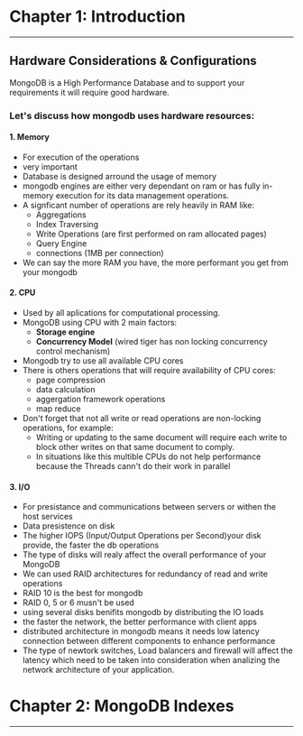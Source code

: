 # Chapter 1: Introduction
---
## Hardware Considerations & Configurations
MongoDB is a High Performance Database and to support your requirements it will require good hardware.
### Let's discuss how mongodb uses hardware resources:
#### 1. Memory
- For execution of the operations
- very important
- Database is designed arround the usage of memory
- mongodb engines are either very dependant on ram or has fully in-memory execution for its data management operations.
- A signficant number of operations are rely heavily in RAM like:
    - Aggregations 
    - Index Traversing 
    - Write Operations (are first performed on ram allocated pages) 
    - Query Engine 
    - connections (1MB per connection)
- We can say the more RAM you have, the more performant you get from your mongodb

#### 2. CPU
- Used by all aplications for computational processing.
- MongoDB using CPU with 2 main factors:    
    - **Storage engine**
    - **Concurrency Model** (wired tiger has non locking concurrency control mechanism)
- Mongodb try to use all available CPU cores
- There is others operations that will require availability of CPU cores:
    - page compression
    - data calculation
    - aggergation framework operations
    - map reduce
- Don't forget that not all write or read operations are non-locking operations, for example:
    - Writing or updating to the same document will require each write to block other writes on that same document to comply.
    - In situations like this multible CPUs do not help performance because the Threads cann't do their work in parallel
#### 3. I/O
- For presistance and communications between servers or withen the host services
- Data presistence on disk 
- The higher IOPS (Input/Output Operations per Second)your disk provide, the faster the db operations
- The type of disks will realy affect the overall performance of your MongoDB
- We can used RAID architectures for redundancy of read and write operations
- RAID 10 is the best for mongodb
- RAID 0, 5 or 6 musn't be used
- using several disks benifits mongodb by distributing the IO loads
- the faster the network, the better performance with client apps
- distributed architecture in mongodb means it needs low latency connection between different components to enhance performance
- The type of newtork switches, Load balancers and firewall will affect the latency which need to be taken into consideration when analizing the network architecture of your application.






# Chapter 2: MongoDB Indexes
---
